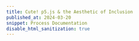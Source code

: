 ```yaml
---
title: Cute! p5.js & the Aesthetic of Inclusion
published_at: 2024-03-20
snippet: Process Documentation
disable_html_sanitization: true
---
```

